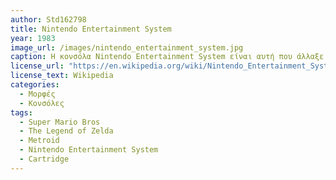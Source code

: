 ```yaml
---
author: Std162798
title: Nintendo Entertainment System 
year: 1983 
image_url: /images/nintendo_entertainment_system.jpg
caption: Η κονσόλα Nintendo Entertainment System είναι αυτή που άλλαξε το τοπίο στις κονσόλες. Η απόφαση του προέδρου της Nintendo εκείνη την εποχή για μια απλή και φθηνή κονσόλα χρησιμοποιοντας κασέτες για την αποθήκευση των παιχνιδιών ήταν αυτή που έκανε τη διαφορά.Επίσης ήταν η πρώτη κονσόλα όπου επέτρεψε σε εξωτερικούς developers να παράγουν και να διανύμουν τα παιχνίδια τους κάτι πρωτοποριακό για την εποχή. Σε αυτή την κονσόλα πρωτοπαίχθηκαν παιχνίδια όπως το Super Mario Bros, The Legend of Zelda, Metroid κ.α. 
license_url: "https://en.wikipedia.org/wiki/Nintendo_Entertainment_System" 
license_text: Wikipedia
categories:
  - Μορφές
  - Κονσόλες 
tags:
  - Super Mario Bros
  - The Legend of Zelda
  - Metroid
  - Nintendo Entertainment System
  - Cartridge
---
```

